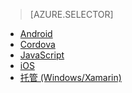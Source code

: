 > [AZURE.SELECTOR]
- [Android](/documentation/articles/app-service-mobile-android-how-to-use-client-library/)
- [Cordova](/documentation/articles/app-service-mobile-cordova-how-to-use-client-library/)
- [JavaScript](/documentation/articles/app-service-mobile-html-how-to-use-client-library/)
- [iOS](/documentation/articles/app-service-mobile-ios-how-to-use-client-library/)
- [托管 (Windows/Xamarin)](/documentation/articles/app-service-mobile-dotnet-how-to-use-client-library/)

<!---HONumber=Mooncake_0919_2016-->